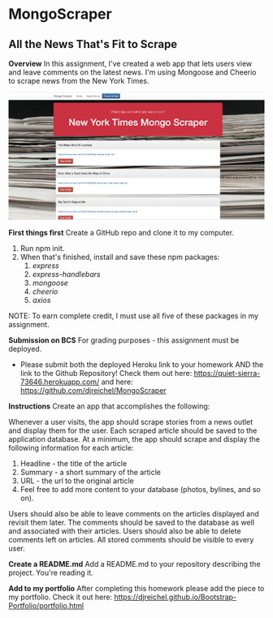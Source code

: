 # MongoScraper

## **All the News That's Fit to Scrape**

**Overview**
In this assignment, I've created a web app that lets users view and leave comments on the latest news. I'm using Mongoose and Cheerio to scrape news from the New York Times.

![Image of the homepage displayed in the browser](public/assets/images/Home-page.png)

**First things first**
 Create a GitHub repo and clone it to my computer. 
1. Run npm init. 
1. When that's finished, install and save these npm packages:
    1. *express*
    1. *express-handlebars*
    1. *mongoose*
    1. *cheerio*
    1. *axios*

NOTE: To earn complete credit, I must use all five of these packages in my assignment.

**Submission on BCS**
For grading purposes - this assignment must be deployed. 
* Please submit both the deployed Heroku link to your homework AND the link to the Github Repository!
Check them out here: https://quiet-sierra-73646.herokuapp.com/
and here: https://github.com/djreichel/MongoScraper

**Instructions**
Create an app that accomplishes the following:

Whenever a user visits, the app should scrape stories from a news outlet and display them for the user. Each scraped article should be saved to the application database. At a minimum, the app should scrape and display the following information for each article:
1. Headline - the title of the article
1. Summary - a short summary of the article
1. URL - the url to the original article
1. Feel free to add more content to your database (photos, bylines, and so on).

Users should also be able to leave comments on the articles displayed and revisit them later. The comments should be saved to the database as well and associated with their articles. Users should also be able to delete comments left on articles. All stored comments should be visible to every user.

**Create a README.md**
Add a README.md to your repository describing the project. You're reading it.

**Add to my portfolio**
After completing this homework please add the piece to my portfolio. 
Check it out here: https://djreichel.github.io/Bootstrap-Portfolio/portfolio.html
